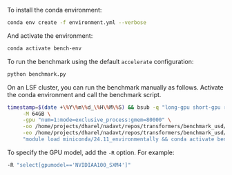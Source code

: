 To install the conda environment:
```bash
conda env create -f environment.yml --verbose
```
And activate the environment:
```bash
conda activate bench-env
```

To run the benchmark using the default `accelerate` configuration:
```bash
python benchmark.py
```

<!-- To enable offloading to CPU when running on a single node with a single GPU:
```bash
source ../.env
accelerate launch --config_file accelerate_config_single_gpu.yaml benchmark.py
``` -->

On an LSF cluster, you can run the benchmark manually as follows. Activate the conda environment and call the benchmark script.
```bash
timestamp=$(date +\%Y\%m\%d_\%H\%M\%S) && bsub -q "long-gpu short-gpu risk-gpu" \
     -M 64GB \
     -gpu "num=1:mode=exclusive_process:gmem=80000" \
     -oo /home/projects/dharel/nadavt/repos/transformers/benchmark_usd/lsf_logs/${timestamp}_jobid_%J_benchmark_out.log \
     -eo /home/projects/dharel/nadavt/repos/transformers/benchmark_usd/lsf_logs/${timestamp}_jobid_%J_benchmark_err.log \
     "module load miniconda/24.11_environmentally && conda activate bench-env && python /home/projects/dharel/nadavt/repos/transformers/benchmark_usd/benchmark.py"
```
To specify the GPU model, add the `-R` option. For example:
```bash
-R "select[gpumodel=='NVIDIAA100_SXM4']"
```